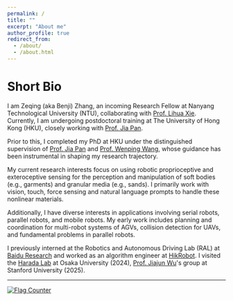 ```yaml
---
permalink: /
title: ""
excerpt: "About me"
author_profile: true
redirect_from: 
  - /about/
  - /about.html
---
```


Short Bio
===
I am Zeqing (aka Benji) Zhang, an incoming Research Fellow at Nanyang Technological University (NTU), collaborating with [Prof. Lihua Xie](https://personal.ntu.edu.sg/elhxie/). Currently, I  am undergoing postdoctoral training at The University of Hong Kong (HKU), closely working with [Prof. Jia Pan](https://www.cs.hku.hk/people/academic-staff/jpan).

Prior to this, I completed my PhD at HKU under the distinguished supervision of [Prof. Jia Pan](https://sites.google.com/site/panjia/) and [Prof. Wenping Wang](https://www.cs.hku.hk/people/academic-staff/wenping), whose guidance has been instrumental in shaping my research trajectory. 

My current research interests focus on using robotic proprioceptive and exteroceptive sensing for the perception and manipulation of soft bodies (e.g., garments) and granular media (e.g., sands). I primarily work with vision, touch, force sensing and natural  language prompts to handle these nonlinear materials.

Additionally, I have diverse interests in applications involving serial robots, parallel robots, and mobile robots. My early work includes planning and coordination for multi-robot systems of AGVs, collision detection for UAVs, and fundamental problems in parallel robots.

I previously interned at the Robotics and Autonomous Driving Lab (RAL) at [Baidu Research](http://research.baidu.com/) and worked as an algorithm engineer at [HikRobot](https://www.hikrobotics.com/en). I visited the [Harada Lab](https://www.roboticmanipulation.org/english/) at Osaka University (2024), [Prof. Jiajun Wu](https://jiajunwu.com/#group)'s group at Stanford University (2025).

---

<a href="https://info.flagcounter.com/6i5f"><img src="https://s01.flagcounter.com/count/6i5f/bg_FFFFFF/txt_000000/border_CCCCCC/columns_4/maxflags_8/viewers_3/labels_0/pageviews_1/flags_0/percent_0/" alt="Flag Counter" border="0"></a>